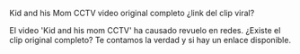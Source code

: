 Kid and his Mom CCTV video original completo ¿link del clip viral?

El video 'Kid and his mom CCTV' ha causado revuelo en redes. ¿Existe el clip original completo? Te contamos la verdad y si hay un enlace disponible.

